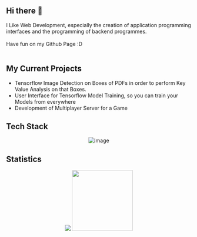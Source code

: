 ## Hi there 👋

I Like Web Development, especially the creation of application programming interfaces and the programming of backend programmes. <br><br>
Have fun on my Github Page :D
<br><br>


## My Current Projects
+   Tensorflow Image Detection on Boxes of PDFs in order to perform Key Value      Analysis on that Boxes.
+   User Interface for Tensorflow Model Training, so you can train your Models from everywhere
+   Development of Multiplayer Server for a Game

## Tech Stack
<div align="center">
  
![image](https://github.com/Muvels/Muvels/assets/58641436/dfcb3d29-61ba-4afc-8d6f-cf77d46a777e)
 
</div>

## Statistics
<div id="layout" align="center">
  <img src="https://github-readme-stats.vercel.app/api/top-langs?username=Muvels&show_icons=true&locale=en&layout=compact"/>
  <img style="height:165px" src="https://github-readme-stats.vercel.app/api?username=Muvels&theme=light&hide_border=false&include_all_commits=true&count_private=true"/>
</div>

<!--
**Muvels/Muvels** is a ✨ _special_ ✨ repository because its `README.md` (this file) appears on your GitHub profile.

Here are some ideas to get you started:

- 🔭 I’m currently working on ...
- 🌱 I’m currently learning ...
- 👯 I’m looking to collaborate on ...
- 🤔 I’m looking for help with ...
- 💬 Ask me about ...
- 📫 How to reach me: ...
- 😄 Pronouns: ...
- ⚡ Fun fact: ...
-->
